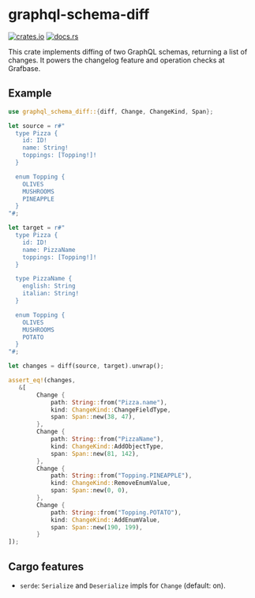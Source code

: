 # graphql-schema-diff

[![crates.io](https://img.shields.io/crates/v/graphql-schema-diff)](https://crates.io/crates/graphql-schema-diff)
[![docs.rs](https://img.shields.io/docsrs/graphql-schema-diff)](https://docs.rs/graphql-schema-diff/)

This crate implements diffing of two GraphQL schemas, returning a list of changes. It powers the changelog feature and operation checks at Grafbase.

## Example

```rust
use graphql_schema_diff::{diff, Change, ChangeKind, Span};

let source = r#"
  type Pizza {
    id: ID!
    name: String!
    toppings: [Topping!]!
  }

  enum Topping {
    OLIVES
    MUSHROOMS
    PINEAPPLE
  }
"#;

let target = r#"
  type Pizza {
    id: ID!
    name: PizzaName
    toppings: [Topping!]!
  }

  type PizzaName {
    english: String
    italian: String!
  }

  enum Topping {
    OLIVES
    MUSHROOMS
    POTATO
  }
"#;

let changes = diff(source, target).unwrap();

assert_eq!(changes,
   &[
        Change {
            path: String::from("Pizza.name"),
            kind: ChangeKind::ChangeFieldType,
            span: Span::new(38, 47),
        },
        Change {
            path: String::from("PizzaName"),
            kind: ChangeKind::AddObjectType,
            span: Span::new(81, 142),
        },
        Change {
            path: String::from("Topping.PINEAPPLE"),
            kind: ChangeKind::RemoveEnumValue,
            span: Span::new(0, 0),
        },
        Change {
            path: String::from("Topping.POTATO"),
            kind: ChangeKind::AddEnumValue,
            span: Span::new(190, 199),
        }
]);

```

## Cargo features

- `serde`: `Serialize` and `Deserialize` impls for `Change` (default: on).
